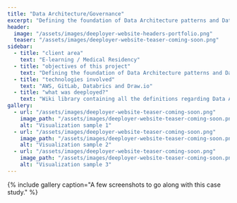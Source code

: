 ```yaml
---
title: "Data Architecture/Governance" 
excerpt: "Defining the foundation of Data Architecture patterns and Data Governance discipline in which the company can rely upon all data structure topics and subjects."
header:
  image: "/assets/images/deeployer-website-headers-portfolio.png"
  teaser: "/assets/images/deeployer-website-teaser-coming-soon.png"
sidebar:
  - title: "client area"
    text: "E-learning / Medical Residency"
  - title: "objectives of this project"
    text: "Defining the foundation of Data Architecture patterns and Data Governance discipline in which the company can rely upon all data structure topics and subjects, such as: Data Lineage, Data Quality, Data Monitoring, Data Archive/Purge, Data Delivery and others."
  - title: "technologies involved"
    text: "AWS, GitLab, Databrics and Draw.io"
  - title: "what was deeployed?"
    text: "Wiki library containing all the definitions regarding Data Architecture and Data Governance, blueprints and diagramas in Draw.io, GitLab repo and training."
gallery:
  - url: "/assets/images/deeployer-website-teaser-coming-soon.png"
    image_path: "/assets/images/deeployer-website-teaser-coming-soon.png"
    alt: "Visualization sample 1"
  - url: "/assets/images/deeployer-website-teaser-coming-soon.png"
    image_path: "/assets/images/deeployer-website-teaser-coming-soon.png"
    alt: "Visualization sample 2"
  - url: "/assets/images/deeployer-website-teaser-coming-soon.png"
    image_path: "/assets/images/deeployer-website-teaser-coming-soon.png"
    alt: "Visualization sample 3"
---
```


{% include gallery caption="A few screenshots to go along with this case study." %}
